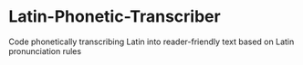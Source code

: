 # Latin-Phonetic-Transcriber
Code phonetically transcribing Latin into reader-friendly text based on Latin pronunciation rules
